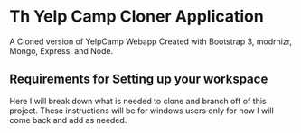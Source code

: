 # Th Yelp Camp Cloner Application
A Cloned version of YelpCamp Webapp Created with Bootstrap 3, modrnizr, Mongo, Express, and Node. 

## Requirements for Setting up your workspace
Here I will break down what is needed to clone and branch off of this project. 
These instructions will be for windows users only for now I will come back and add as needed.
